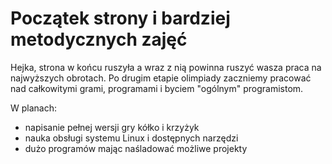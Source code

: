 # Początek strony i bardziej metodycznych zajęć
Hejka, strona w końcu ruszyła a wraz z nią powinna ruszyć wasza praca na najwyższych obrotach. Po drugim etapie olimpiady zaczniemy pracować nad całkowitymi grami, programami i byciem "ogólnym" programistom.

W planach:

* napisanie pełnej wersji gry kółko i krzyżyk
* nauka obsługi systemu Linux i dostępnych narzędzi
* dużo programów mając naśladować możliwe projekty